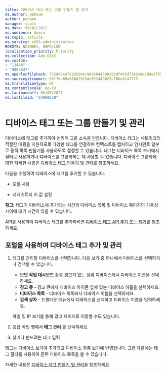```yaml
---
title: 디바이스 태그 또는 그룹 만들기 및 관리
ms.author: pebaum
author: pebaum
manager: scotv
ms.date: 06/01/2021
ms.audience: Admin
ms.topic: article
ms.service: o365-administration
ROBOTS: NOINDEX, NOFOLLOW
localization_priority: Priority
ms.collection: Adm_O365
ms.custom:
- "11446"
- "9003537"
ms.openlocfilehash: 752d08ce7583580ac9896bd4390152df493d7148c8e8d4a1f39d86fc87785a7f
ms.sourcegitcommit: b5f7da89a650d2915dc652449623c78be6247175
ms.translationtype: HT
ms.contentlocale: ko-KR
ms.lasthandoff: 08/05/2021
ms.locfileid: "54069538"
---
```

# <a name="create-and-manage-device-tags-or-groups"></a>디바이스 태그 또는 그룹 만들기 및 관리

디바이스에 태그를 추가하여 논리적 그룹 소속을 만듭니다. 디바이스 태그는 네트워크의 적절한 매핑을 지원하므로 다양한 태그를 연결하여 컨텍스트를 캡처하고 인시던트 일부로 동적 목록 만들기를 사용하도록 설정할 수 있습니다. 태그는 디바이스 목록 보기에서 필터로 사용하거나 디바이스를 그룹화하는 데 사용할 수 있습니다. 디바이스 그룹화에 대한 자세한 내용은 [디바이스 태그 만들기 및 관리를](/microsoft-365/security/defender-endpoint/machine-tags) 참조하세요.

다음을 수행하여 디바이스에 태그를 추가할 수 있습니다.

- 포털 사용

- 레지스트리 키 값 설정
 
**참고:** 태그가 디바이스에 추가되는 시간과 디바이스 목록 및 디바이스 페이지의 가용성 사이에 대기 시간이 있을 수 있습니다.

API를 사용하여 디바이스 태그를 추가하려면 [디바이스 태그 API 추가 또는 제거](/microsoft-365/security/defender-endpoint/add-or-remove-machine-tags)를 참조하세요.

## <a name="add-and-manage-device-tags-using-the-portal"></a>포털을 사용하여 디바이스 태그 추가 및 관리

1. 태그를 관리할 디바이스를 선택합니다. 다음 보기 중 하나에서 디바이스를 선택하거나 검색할 수 있습니다.

    - **보안 작업 대시보드** 활성 경고가 있는 상위 디바이스에서 디바이스 이름을 선택하세요.
    - **경고 큐** - 경고 큐에서 디바이스 아이콘 옆에 있는 디바이스 이름을 선택하세요.
    - **디바이스 목록** - 디바이스 목록에서 디바이스 이름을 선택하세요.
    - **검색 상자** - 드롭다운 메뉴에서 디바이스를 선택하고 디바이스 이름을 입력하세요.

    파일 및 IP 보기를 통해 경고 페이지로 이동할 수도 있습니다.

1. 응답 작업 행에서 **태그 관리** 를 선택하세요.

1. 찾거나 만드려는 태그 입력

태그는 디바이스 보기에 추가되고 디바이스 목록 보기에 반영됩니다. 그런 다음에는 태그 필터를 사용하여 관련 디바이스 목록을 볼 수 있습니다.

자세한 내용은 [디바이스 태그 만들기 및 관리](/microsoft-365/security/defender-endpoint/machine-tags)을 참조하세요.